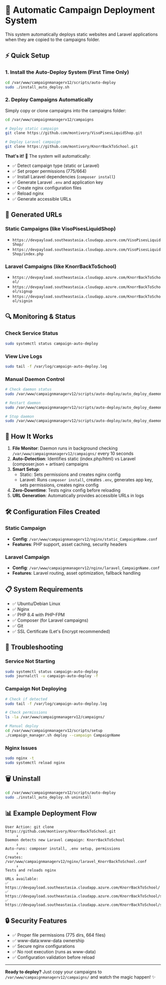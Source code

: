 # 🚀 Automatic Campaign Deployment System

This system automatically deploys static websites and Laravel applications when they are copied to the campaigns folder.

## ⚡ Quick Setup

### 1. Install the Auto-Deploy System (First Time Only)
```bash
cd /var/www/campaignmanagerv12/scripts/auto-deploy
sudo ./install_auto_deploy.sh
```

### 2. Deploy Campaigns Automatically
Simply copy or clone campaigns into the campaigns folder:

```bash
cd /var/www/campaignmanagerv12/campaigns

# Deploy static campaign
git clone https://github.com/montivory/VisoPisesLiquidShop.git

# Deploy Laravel campaign  
git clone https://github.com/montivory/KnorrBackToSchool.git
```

**That's it!** 🎉 The system will automatically:
- ✅ Detect campaign type (static or Laravel)
- ✅ Set proper permissions (775/664)
- ✅ Install Laravel dependencies (`composer install`)
- ✅ Generate Laravel `.env` and application key
- ✅ Create nginx configuration files
- ✅ Reload nginx
- ✅ Generate accessible URLs

## 📱 Generated URLs

### Static Campaigns (like VisoPisesLiquidShop)
- `https://devpayload.southeastasia.cloudapp.azure.com/VisoPisesLiquidShop/`
- `https://devpayload.southeastasia.cloudapp.azure.com/VisoPisesLiquidShop/index.php`

### Laravel Campaigns (like KnorrBackToSchool)
- `https://devpayload.southeastasia.cloudapp.azure.com/KnorrBackToSchool/`
- `https://devpayload.southeastasia.cloudapp.azure.com/KnorrBackToSchool/signup`
- `https://devpayload.southeastasia.cloudapp.azure.com/KnorrBackToSchool/signin`

## 🔍 Monitoring & Status

### Check Service Status
```bash
sudo systemctl status campaign-auto-deploy
```

### View Live Logs
```bash
sudo tail -f /var/log/campaign-auto-deploy.log
```

### Manual Daemon Control
```bash
# Check daemon status
sudo /var/www/campaignmanagerv12/scripts/auto-deploy/auto_deploy_daemon.sh status

# Restart daemon
sudo /var/www/campaignmanagerv12/scripts/auto-deploy/auto_deploy_daemon.sh restart

# Stop daemon
sudo /var/www/campaignmanagerv12/scripts/auto-deploy/auto_deploy_daemon.sh stop
```

## 📂 How It Works

1. **File Monitor**: Daemon runs in background checking `/var/www/campaignmanagerv12/campaigns/` every 10 seconds
2. **Auto-Detection**: Identifies static (index.php/html) vs Laravel (composer.json + artisan) campaigns
3. **Smart Setup**: 
   - Static: Sets permissions and creates nginx config
   - Laravel: Runs `composer install`, creates `.env`, generates app key, sets permissions, creates nginx config
4. **Zero-Downtime**: Tests nginx config before reloading
5. **URL Generation**: Automatically provides accessible URLs in logs

## 🛠️ Configuration Files Created

### Static Campaign
- **Config**: `/var/www/campaignmanagerv12/nginx/static_CampaignName.conf`
- **Features**: PHP support, asset caching, security headers

### Laravel Campaign  
- **Config**: `/var/www/campaignmanagerv12/nginx/laravel_CampaignName.conf`
- **Features**: Laravel routing, asset optimization, fallback handling

## 📋 System Requirements

- ✅ Ubuntu/Debian Linux
- ✅ Nginx
- ✅ PHP 8.4 with PHP-FPM
- ✅ Composer (for Laravel campaigns)
- ✅ Git
- ✅ SSL Certificate (Let's Encrypt recommended)

## 🔧 Troubleshooting

### Service Not Starting
```bash
sudo systemctl status campaign-auto-deploy
sudo journalctl -u campaign-auto-deploy -f
```

### Campaign Not Deploying
```bash
# Check if detected
sudo tail -f /var/log/campaign-auto-deploy.log

# Check permissions
ls -la /var/www/campaignmanagerv12/campaigns/

# Manual deploy
cd /var/www/campaignmanagerv12/scripts/setup
./campaign_manager.sh deploy --campaign CampaignName
```

### Nginx Issues
```bash
sudo nginx -t
sudo systemctl reload nginx
```

## 🗑️ Uninstall
```bash
cd /var/www/campaignmanagerv12/scripts/auto-deploy
sudo ./install_auto_deploy.sh uninstall
```

## 📊 Example Deployment Flow

```
User Action: git clone https://github.com/montivory/KnorrBackToSchool.git
     ↓
Daemon detects new Laravel campaign: KnorrBackToSchool
     ↓  
Auto-runs: composer install, .env setup, permissions
     ↓
Creates: /var/www/campaignmanagerv12/nginx/laravel_KnorrBackToSchool.conf
     ↓
Tests and reloads nginx
     ↓
URLs available:
✅ https://devpayload.southeastasia.cloudapp.azure.com/KnorrBackToSchool/
✅ https://devpayload.southeastasia.cloudapp.azure.com/KnorrBackToSchool/signup  
✅ https://devpayload.southeastasia.cloudapp.azure.com/KnorrBackToSchool/signin
```

## 🔒 Security Features

- ✅ Proper file permissions (775 dirs, 664 files)
- ✅ www-data:www-data ownership
- ✅ Secure nginx configurations
- ✅ No root execution (runs as www-data)
- ✅ Configuration validation before reload

---

**Ready to deploy?** Just copy your campaigns to `/var/www/campaignmanagerv12/campaigns/` and watch the magic happen! ✨